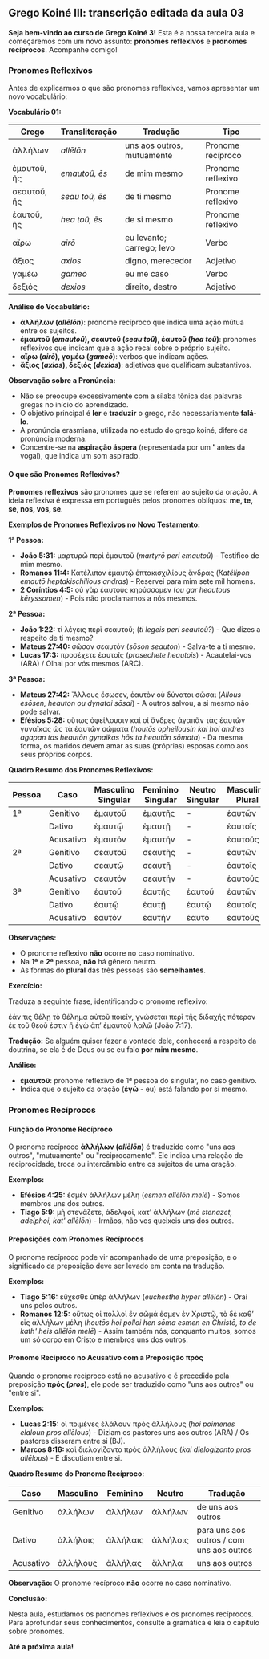 ## Grego Koiné III: transcrição editada da aula 03

**Seja bem-vindo ao curso de Grego Koiné 3!** Esta é a nossa terceira aula e começaremos com um novo assunto: **pronomes reflexivos** e **pronomes recíprocos**. Acompanhe comigo!

### Pronomes Reflexivos

Antes de explicarmos o que são pronomes reflexivos, vamos apresentar um novo vocabulário:

**Vocabulário 01:**

| Grego                | Transliteração    | Tradução                 | Tipo               |
| -------------------- | ------------------- | -------------------------- | ------------------ |
| ἀλλήλων       | *allēlōn*       | uns aos outros, mutuamente | Pronome recíproco |
| ἐμαυτοῦ, ῆς | *emautoû, ēs*   | de mim mesmo               | Pronome reflexivo  |
| σεαυτοῦ, ῆς | *seau  toû, ēs* | de ti mesmo                | Pronome reflexivo  |
| ἑαυτοῦ, ῆς   | *hea  toû, ēs*  | de si mesmo                | Pronome reflexivo  |
| αἴρω             | *airō*           | eu levanto; carrego; levo  | Verbo              |
| ἄξιος           | *axios*           | digno, merecedor           | Adjetivo           |
| γαμέω           | *gameō*          | eu me caso                 | Verbo              |
| δεξιός         | *dexios*          | direito, destro            | Adjetivo           |

**Análise do Vocabulário:**

* **ἀλλήλων (*allēlōn*)**: pronome recíproco que indica uma ação mútua entre os sujeitos.
* **ἐμαυτοῦ (*emautoû*), σεαυτοῦ (*seau  toû*), ἑαυτοῦ (*hea  toû*)**: pronomes reflexivos que indicam que a ação recai sobre o próprio sujeito.
* **αἴρω (*airō*), γαμέω (*gameō*)**: verbos que indicam ações.
* **ἄξιος (*axios*), δεξιός (*dexios*)**: adjetivos que qualificam substantivos.

**Observação sobre a Pronúncia:**

* Não se preocupe excessivamente com a sílaba tônica das palavras gregas no início do aprendizado.
* O objetivo principal é **ler** e **traduzir** o grego, não necessariamente **falá-lo**.
* A pronúncia erasmiana, utilizada no estudo do grego koiné, difere da pronúncia moderna.
* Concentre-se na **aspiração áspera** (representada por um **'** antes da vogal), que indica um som aspirado.

#### O que são Pronomes Reflexivos?

**Pronomes reflexivos** são pronomes que se referem ao sujeito da oração. A ideia reflexiva é expressa em português pelos pronomes oblíquos: **me, te, se, nos, vos, se**.

**Exemplos de Pronomes Reflexivos no Novo Testamento:**

**1ª Pessoa:**

* **João 5:31:** μαρτυρῶ περὶ ἐμαυτοῦ (*martyrō peri emautoû*) - Testifico de mim mesmo.
* **Romanos 11:4:** Κατέλιπον ἐμαυτῷ ἑπτακισχιλίους ἄνδρας (*Katélipon emautō heptakischilious andras*) - Reservei para mim sete mil homens.
* **2 Coríntios 4:5:** οὐ γὰρ ἑαυτοὺς κηρύσσομεν (*ou gar heautous kēryssomen*) - Pois não proclamamos a nós mesmos.

**2ª Pessoa:**

* **João 1:22:** τί λέγεις περὶ σεαυτοῦ; (*ti legeis peri seautoû?*) - Que dizes a respeito de ti mesmo?
* **Mateus 27:40:** σῶσον σεαυτόν (*sōson seauton*) - Salva-te a ti mesmo.
* **Lucas 17:3:** προσέχετε ἑαυτοῖς (*prosechete heautois*) - Acautelai-vos (ARA) / Olhai por vós mesmos (ARC).

**3ª Pessoa:**

* **Mateus 27:42:** Ἄλλους ἔσωσεν, ἑαυτὸν οὐ δύναται σῶσαι (*Allous esōsen, heauton ou dynatai sōsai*) - A outros salvou, a si mesmo não pode salvar.
* **Efésios 5:28:** οὕτως ὀφείλουσιν καὶ οἱ ἄνδρες ἀγαπᾶν τὰς ἑαυτῶν γυναῖκας ὡς τὰ ἑαυτῶν σώματα (*houtōs opheilousin kai hoi andres agapan tas heautōn gynaikas hōs ta heautōn sōmata*) - Da mesma forma, os maridos devem amar as suas (próprias) esposas como aos seus próprios corpos.

**Quadro Resumo dos Pronomes Reflexivos:**

| Pessoa | Caso      | Masculino Singular | Feminino Singular | Neutro Singular | Masculino Plural | Feminino Plural |
| ------ | --------- | ------------------ | ----------------- | --------------- | ---------------- | --------------- |
| 1ª    | Genitivo  | ἐμαυτοῦ     | ἐμαυτῆς    | -               | ἑαυτῶν     | ἑαυτῶν    |
|        | Dativo    | ἐμαυτῷ       | ἐμαυτῇ      | -               | ἑαυτοῖς   | ἑαυταῖς  |
|        | Acusativo | ἐμαυτόν     | ἐμαυτήν    | -               | ἑαυτούς   | ἑαυτάς    |
| 2ª    | Genitivo  | σεαυτοῦ     | σεαυτῆς    | -               | ἑαυτῶν     | ἑαυτῶν    |
|        | Dativo    | σεαυτῷ       | σεαυτῇ      | -               | ἑαυτοῖς   | ἑαυταῖς  |
|        | Acusativo | σεαυτόν     | σεαυτήν    | -               | ἑαυτούς   | ἑαυτάς    |
| 3ª    | Genitivo  | ἑαυτοῦ       | ἑαυτῆς      | ἑαυτοῦ    | ἑαυτῶν     | ἑαυτῶν    |
|        | Dativo    | ἑαυτῷ         | ἑαυτῇ        | ἑαυτῷ      | ἑαυτοῖς   | ἑαυταῖς  |
|        | Acusativo | ἑαυτόν       | ἑαυτήν      | ἑαυτό      | ἑαυτούς   | ἑαυτάς    |

**Observações:**

* O pronome reflexivo **não** ocorre no caso nominativo.
* Na **1ª** e **2ª** pessoa, **não** há gênero neutro.
* As formas do **plural** das três pessoas são **semelhantes**.

**Exercício:**

Traduza a seguinte frase, identificando o pronome reflexivo:

ἐάν τις θέλῃ τὸ θέλημα αὐτοῦ ποιεῖν, γνώσεται περὶ τῆς διδαχῆς πότερον ἐκ τοῦ θεοῦ ἐστιν ἢ ἐγὼ ἀπʼ ἐμαυτοῦ λαλῶ (João 7:17).

**Tradução:** Se alguém quiser fazer a vontade dele, conhecerá a respeito da doutrina, se ela é de Deus ou se eu falo **por mim mesmo**.

**Análise:**

* **ἐμαυτοῦ**: pronome reflexivo de 1ª pessoa do singular, no caso genitivo.
* Indica que o sujeito da oração (**ἐγώ** - eu) está falando por si mesmo.

### Pronomes Recíprocos

#### Função do Pronome Recíproco

O pronome recíproco **ἀλλήλων (*allēlōn*)** é traduzido como "uns aos outros", "mutuamente" ou "reciprocamente". Ele indica uma relação de reciprocidade, troca ou intercâmbio entre os sujeitos de uma oração.

**Exemplos:**

* **Efésios 4:25:** ἐσμὲν ἀλλήλων μέλη (*esmen allēlōn melē*) - Somos membros uns dos outros.
* **Tiago 5:9:** μὴ στενάζετε, ἀδελφοί, κατʼ ἀλλήλων (*mē stenazet, adelphoi, kat' allēlōn*) - Irmãos, não vos queixeis uns dos outros.

#### Preposições com Pronomes Recíprocos

O pronome recíproco pode vir acompanhado de uma preposição, e o significado da preposição deve ser levado em conta na tradução.

**Exemplos:**

* **Tiago 5:16:** εὔχεσθε ὑπὲρ ἀλλήλων (*euchesthe hyper allēlōn*) - Orai uns pelos outros.
* **Romanos 12:5:** οὕτως οἱ πολλοὶ ἓν σῶμά ἐσμεν ἐν Χριστῷ, τὸ δὲ καθʼ εἷς ἀλλήλων μέλη (*houtōs hoi polloi hen sōma esmen en Christō, to de kath' heis allēlōn melē*) - Assim também nós, conquanto muitos, somos um só corpo em Cristo e membros uns dos outros.

#### Pronome Recíproco no Acusativo com a Preposição πρός

Quando o pronome recíproco está no acusativo e é precedido pela preposição **πρός (*pros*)**, ele pode ser traduzido como "uns aos outros" ou "entre si".

**Exemplos:**

* **Lucas 2:15:** οἱ ποιμένες ἐλάλουν πρὸς ἀλλήλους (*hoi poimenes elaloun pros allēlous*) - Diziam os pastores uns aos outros (ARA) / Os pastores disseram entre si (BJ).
* **Marcos 8:16:** καὶ διελογίζοντο πρὸς ἀλλήλους (*kai dielogizonto pros allēlous*) - E discutiam entre si.

**Quadro Resumo do Pronome Recíproco:**

| Caso      | Masculino        | Feminino         | Neutro           | Tradução                               |
| --------- | ---------------- | ---------------- | ---------------- | ---------------------------------------- |
| Genitivo  | ἀλλήλων   | ἀλλήλων   | ἀλλήλων   | de uns aos outros                        |
| Dativo    | ἀλλήλοις | ἀλλήλαις | ἀλλήλοις | para uns aos outros / com uns aos outros |
| Acusativo | ἀλλήλους | ἀλλήλας   | ἄλληλα     | uns aos outros                           |

**Observação:** O pronome recíproco **não** ocorre no caso nominativo.

**Conclusão:**

Nesta aula, estudamos os pronomes reflexivos e os pronomes recíprocos. Para aprofundar seus conhecimentos, consulte a gramática e leia o capítulo sobre pronomes.

**Até a próxima aula!**
